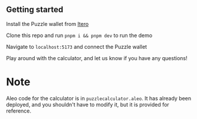 ## Getting started 

Install the Puzzle wallet from [Itero](https://itero.plasmo.com/ext/nhohlebgfennhnakfdbidhminlmkbold)

Clone this repo and run `pnpm i && pnpm dev` to run the demo 

Navigate to `localhost:5173` and connect the Puzzle wallet

Play around with the calculator, and let us know if you have any questions!


# Note
Aleo code for the calculator is in `puzzlecalculator.aleo`. It has already been deployed, and you shouldn't have to modify it, 
but it is provided for reference. 
